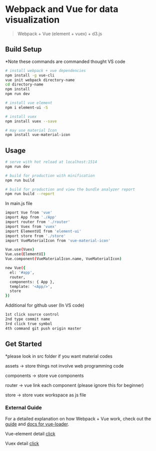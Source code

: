 # Webpack and Vue for data visualization

> Webpack + Vue (element + vuex) + d3.js

## Build Setup

*Note these commands are commanded thought VS code

``` bash
# install webpack + vue dependencies
npm install -g vue-cli
vue init webpack directory-name
cd directory-name
npm install
npm run dev

# install vue element
npm i element-ui -S

# install vuex
npm install vuex --save

# may use material Icon
npm install vue-material-icon
```

## Usage

``` bash
# serve with hot reload at localhost:1514
npm run dev

# build for production with minification
npm run build

# build for production and view the bundle analyzer report
npm run build --report
```

In main.js file

``` bash
import Vue from 'vue'
import App from './App'
import router from './router'
import Vuex from 'vuex'
import ElementUI from 'element-ui'
import store from './store'
import VueMaterialIcon from 'vue-material-icon'

Vue.use(Vuex)
Vue.use(ElementUI)
Vue.component(VueMaterialIcon.name, VueMaterialIcon)

new Vue({
  el: '#app',
  router,
  components: { App },
  template: '<App/>',
  store
})
```

Additional for github user (In VS code)

``` bash
1st click source control 
2nd type commit name
3rd click true symbol
4th command git push origin master
```

## Get Started

*please look in src folder if you want material codes

assets -> store things not involve web programming code

components -> store vue components

router -> vue link each component (please ignore this for beginner)
 
store -> store vuex workspace as js file

### External Guide

For a detailed explanation on how Webpack + Vue work, check out the [guide](http://vuejs-templates.github.io/webpack/) and [docs for vue-loader](http://vuejs.github.io/vue-loader).

Vue-element detail [click](https://element.eleme.io/#/en-US)

Vuex detail [click](https://vuex.vuejs.org/)
